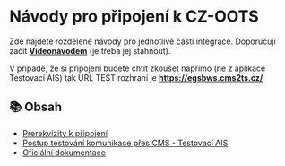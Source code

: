 # Návody pro připojení k CZ-OOTS

Zde najdete rozdělené návody pro jednotlivé části integrace. Doporučuji začít **[Videonávodem](videonavod.mov)** (je třeba jej stáhnout).

V případě, že si připojení budete chtít zkoušet napřímo (ne z aplikace Testovací AIS) tak URL TEST rozhraní je  **https://egsbws.cms2ts.cz/**

## 📚 Obsah

- [Prerekvizity k připojení](parts/prerekvizity.md)
- [Postup testování komunikace přes CMS - Testovací AIS](parts/testovani.md)
- [Oficiální dokumentace ](docs)
